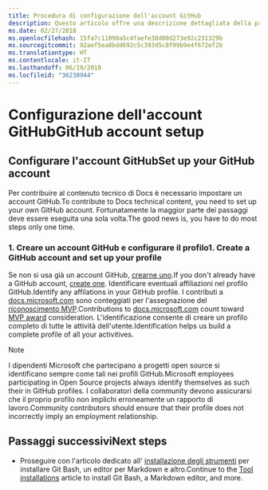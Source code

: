 ```yaml
---
title: Procedura di configurazione dell'account GitHub
description: Questo articolo offre una descrizione dettagliata della procedura di configurazione degli account per GitHub, necessari per contribuire al contenuto di docs.microsoft.com.
ms.date: 02/27/2018
ms.openlocfilehash: 15fa7c11090a5c4faefe38d00d273e92c231329b
ms.sourcegitcommit: 92aef5ea8bdd692c5c393d5c8f99b9e4f672ef2b
ms.translationtype: HT
ms.contentlocale: it-IT
ms.lasthandoff: 06/19/2018
ms.locfileid: "36238944"
---
```

# <a name="github-account-setup"></a><span data-ttu-id="bd4aa-103">Configurazione dell'account GitHub</span><span class="sxs-lookup"><span data-stu-id="bd4aa-103">GitHub account setup</span></span>

## <a name="set-up-your-github-account"></a><span data-ttu-id="bd4aa-104">Configurare l'account GitHub</span><span class="sxs-lookup"><span data-stu-id="bd4aa-104">Set up your GitHub account</span></span>

<span data-ttu-id="bd4aa-105">Per contribuire al contenuto tecnico di Docs è necessario impostare un account GitHub.</span><span class="sxs-lookup"><span data-stu-id="bd4aa-105">To contribute to Docs technical content, you need to set up your own GitHub account.</span></span> <span data-ttu-id="bd4aa-106">Fortunatamente la maggior parte dei passaggi deve essere eseguita una sola volta.</span><span class="sxs-lookup"><span data-stu-id="bd4aa-106">The good news is, you have to do most steps only one time.</span></span>

### <a name="1-create-a-github-account-and-set-up-your-profile"></a><span data-ttu-id="bd4aa-107">1. Creare un account GitHub e configurare il profilo</span><span class="sxs-lookup"><span data-stu-id="bd4aa-107">1. Create a GitHub account and set up your profile</span></span>

<span data-ttu-id="bd4aa-108">Se non si usa già un account GitHub, [crearne uno](https://github.com/join).</span><span class="sxs-lookup"><span data-stu-id="bd4aa-108">If you don't already have a GitHub account, [create one](https://github.com/join).</span></span> <span data-ttu-id="bd4aa-109">Identificare eventuali affiliazioni nel profilo GitHub.</span><span class="sxs-lookup"><span data-stu-id="bd4aa-109">Identify any affilations in your GitHub profile.</span></span> <span data-ttu-id="bd4aa-110">I contributi a [docs.microsoft.com](https://docs.microsoft.com) sono conteggiati per l'assegnazione del [riconoscimento MVP](https://mvp.microsoft.com).</span><span class="sxs-lookup"><span data-stu-id="bd4aa-110">Contributions to [docs.microsoft.com](https://docs.microsoft.com) count toward [MVP award](https://mvp.microsoft.com) consideration.</span></span> <span data-ttu-id="bd4aa-111">L'identificazione consente di creare un profilo completo di tutte le attività dell'utente.</span><span class="sxs-lookup"><span data-stu-id="bd4aa-111">Identification helps us build a complete profile of all your activitives.</span></span>

>[!NOTE]
> <span data-ttu-id="bd4aa-112">I dipendenti Microsoft che partecipano a progetti open source si identificano sempre come tali nei profili GitHub.</span><span class="sxs-lookup"><span data-stu-id="bd4aa-112">Microsoft employees participating in Open Source projects always identify themselves as such their in GitHub profiles.</span></span> <span data-ttu-id="bd4aa-113">I collaboratori della community devono assicurarsi che il proprio profilo non implichi erroneamente un rapporto di lavoro.</span><span class="sxs-lookup"><span data-stu-id="bd4aa-113">Community contributors should ensure that their profile does not incorrectly imply an employment relationship.</span></span>

## <a name="next-steps"></a><span data-ttu-id="bd4aa-114">Passaggi successivi</span><span class="sxs-lookup"><span data-stu-id="bd4aa-114">Next steps</span></span>

* <span data-ttu-id="bd4aa-115">Proseguire con l'articolo dedicato all' [installazione degli strumenti](get-started-setup-tools.md) per installare Git Bash, un editor per Markdown e altro.</span><span class="sxs-lookup"><span data-stu-id="bd4aa-115">Continue to the [Tool installations](get-started-setup-tools.md) article to install Git Bash, a Markdown editor, and more.</span></span>
